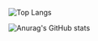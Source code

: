 ![Top Langs](https://github-readme-stats.vercel.app/api/top-langs/?username=6810779s&layout=compact&theme=tokyonight)


![Anurag's GitHub stats](https://github-readme-stats.vercel.app/api?username=djsk721&show_icons=true&theme=스타일)

<!---Cancel changes
djsk721/djsk721 is a ✨ special ✨ repository because its `README.md` (this file) appears on your GitHub profile.
You can click the Preview link to take a look at your changes.
--->
